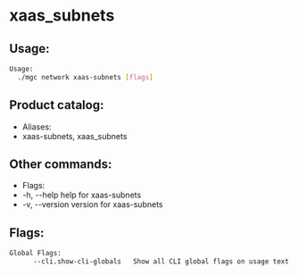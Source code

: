 # xaas_subnets

## Usage:
```bash
Usage:
  ./mgc network xaas-subnets [flags]
```

## Product catalog:
- Aliases:
- xaas-subnets, xaas_subnets

## Other commands:
- Flags:
- -h, --help      help for xaas-subnets
- -v, --version   version for xaas-subnets

## Flags:
```bash
Global Flags:
      --cli.show-cli-globals   Show all CLI global flags on usage text
```

